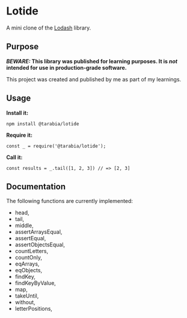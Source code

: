 # Lotide

A mini clone of the [Lodash](https://lodash.com) library.

## Purpose

**_BEWARE:_ This library was published for learning purposes. It is _not_ intended for use in production-grade software.**

This project was created and published by me as part of my learnings. 

## Usage

**Install it:**

`npm install @tarabia/lotide`

**Require it:**

`const _ = require('@tarabia/lotide');`

**Call it:**

`const results = _.tail([1, 2, 3]) // => [2, 3]`

## Documentation

The following functions are currently implemented:

*  head,
*  tail,
*  middle,
*  assertArraysEqual,
*  assertEqual,
*  assertObjectsEqual,
*  countLetters,
*  countOnly,
*  eqArrays,
*  eqObjects,
*  findKey,
*  findKeyByValue,
*  map,
*  takeUntil,
*  without,
*  letterPositions,